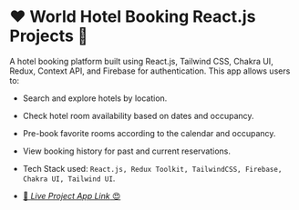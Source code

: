 # ❤️ World Hotel Booking React.js Projects 🚀

A hotel booking platform built using React.js, Tailwind CSS, Chakra UI, Redux, Context API, and Firebase for authentication. This app allows users to:

- Search and explore hotels by location.
- Check hotel room availability based on dates and occupancy.
- Pre-book favorite rooms according to the calendar and occupancy.
- View booking history for past and current reservations.
- Tech Stack used: `React.js, Redux Toolkit, TailwindCSS, Firebase, Chakra UI, Tailwind UI`.

- [🚀 _Live Project App Link_ 😍](https://makemytripbyrk.netlify.app/)

